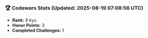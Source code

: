 ### 🏆 Codewars Stats (Updated: 2025-08-19 07:08:56 UTC)

- **Rank:** 8 kyu
- **Honor Points:** 3
- **Completed Challenges:** 1
